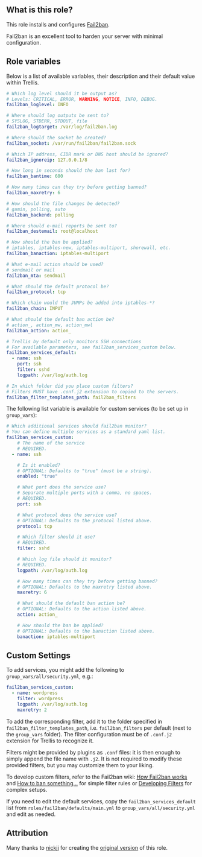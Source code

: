 ## What is this role?

This role installs and configures [Fail2ban](https://github.com/fail2ban/fail2ban).

Fail2ban is an excellent tool to harden your server with minimal configuration.

## Role variables

Below is a list of available variables, their description and their default value within Trellis.

```yaml
# Which log level should it be output as?
# Levels: CRITICAL, ERROR, WARNING, NOTICE, INFO, DEBUG.
fail2ban_loglevel: INFO

# Where should log outputs be sent to?
# SYSLOG, STDERR, STDOUT, file
fail2ban_logtarget: /var/log/fail2ban.log

# Where should the socket be created?
fail2ban_socket: /var/run/fail2ban/fail2ban.sock

# Which IP address, CIDR mark or DNS host should be ignored?
fail2ban_ignoreip: 127.0.0.1/8

# How long in seconds should the ban last for?
fail2ban_bantime: 600

# How many times can they try before getting banned?
fail2ban_maxretry: 6

# How should the file changes be detected?
# gamin, polling, auto
fail2ban_backend: polling

# Where should e-mail reports be sent to?
fail2ban_destemail: root@localhost

# How should the ban be applied?
# iptables, iptables-new, iptables-multiport, shorewall, etc.
fail2ban_banaction: iptables-multiport

# What e-mail action should be used?
# sendmail or mail
fail2ban_mta: sendmail

# What should the default protocol be?
fail2ban_protocol: tcp

# Which chain would the JUMPs be added into iptables-*?
fail2ban_chain: INPUT

# What should the default ban action be?
# action_, action_mw, action_mwl
fail2ban_action: action_

# Trellis by default only monitors SSH connections
# For available parameters, see fail2ban_services_custom below.
fail2ban_services_default:
  - name: ssh
    port: ssh
    filter: sshd
    logpath: /var/log/auth.log

# In which folder did you place custom filters?
# Filters MUST have .conf.j2 extension to copied to the servers.
fail2ban_filter_templates_path: fail2ban_filters
```

The following list variable is available for custom services (to be set up in `group_vars`):

```yaml
# Which additional services should fail2ban monitor?
# You can define multiple services as a standard yaml list.
fail2ban_services_custom:
    # The name of the service
    # REQUIRED.
  - name: ssh

    # Is it enabled?
    # OPTIONAL: Defaults to "true" (must be a string).
    enabled: "true"

    # What port does the service use?
    # Separate multiple ports with a comma, no spaces.
    # REQUIRED.
    port: ssh

    # What protocol does the service use?
    # OPTIONAL: Defaults to the protocol listed above.
    protocol: tcp

    # Which filter should it use?
    # REQUIRED.
    filter: sshd

    # Which log file should it monitor?
    # REQUIRED.
    logpath: /var/log/auth.log

    # How many times can they try before getting banned?
    # OPTIONAL: Defaults to the maxretry listed above.
    maxretry: 6

    # What should the default ban action be?
    # OPTIONAL: Defaults to the action listed above.
    action: action_

    # How should the ban be applied?
    # OPTIONAL: Defaults to the banaction listed above.
    banaction: iptables-multiport

```

## Custom Settings

To add services, you might add the following to `group_vars/all/security.yml`, e.g.:

```yaml
fail2ban_services_custom:
  - name: wordpress
    filter: wordpress
    logpath: /var/log/auth.log
    maxretry: 2
```

To add the corresponding filter, add it to the folder specified in `fail2ban_filter_templates_path`, i.e. `fail2ban_filters` per default (next to the `group_vars` folder). The filter configuration must be of `.conf.j2` extension for Trellis to recognize it.

Filters might be provided by plugins as `.conf` files: it is then enough to simply append the file name with `.j2`. It is not required to modify these provided filters, but you may customize them to your liking.

To develop custom filters, refer to the Fail2ban wiki: [How Fail2ban works](https://github.com/fail2ban/fail2ban/wiki/How-fail2ban-works) and [How to ban something…](https://github.com/fail2ban/fail2ban/wiki/How-to-ban-something-other-as-host-(IP-address),-like-user-or-mail,-etc.) for simple filter rules or [Developing Filters](https://fail2ban.readthedocs.io/en/latest/filters.html) for complex setups.

If you need to edit the default services, copy the `fail2ban_services_default` list from `roles/fail2ban/defaults/main.yml` to `group_vars/all/security.yml` and edit as needed.

## Attribution

Many thanks to [nickjj](https://github.com/nickjj/) for creating the [original version](https://github.com/nickjj/ansible-fail2ban/) of this role.
